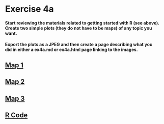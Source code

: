 # Exercise 4a

#### Start reviewing the materials related to getting started with R (see above).  Create two simple plots (they do not have to be maps) of any topic you want. 
#### Export the plots as a JPEG and then create a page describing what you did in either a ex4a.md or ex4a.html page linking to the images. 

## [Map 1](ex4a.map1)

## [Map 2](ex4a.map2)

## [Map 3](ex4a.map3)

## [R Code](ex4a.R)
